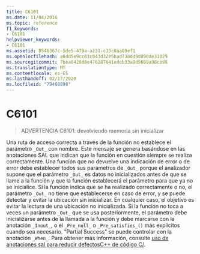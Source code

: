 ```yaml
---
title: C6101
ms.date: 11/04/2016
ms.topic: reference
f1_keywords:
- C6101
helpviewer_keywords:
- C6101
ms.assetid: 8546367c-5de5-479a-a231-c15c0aa89ef1
ms.openlocfilehash: a6dd5e9cc03c043d32e5bad730dd9d890de31029
ms.sourcegitcommit: 7bea0420d0e476287641edeb33a9d5689a98cb98
ms.translationtype: MT
ms.contentlocale: es-ES
ms.lasthandoff: 02/17/2020
ms.locfileid: "79468898"
---
```

# <a name="c6101"></a>C6101

> ADVERTENCIA C6101: devolviendo memoria sin inicializar

Una ruta de acceso correcta a través de la función no establece el parámetro `_Out_` con nombre. Este mensaje se genera basándose en las anotaciones SAL que indican que la función en cuestión siempre se realiza correctamente. Una función que no devuelve una indicación de error o de error debe establecer todos sus parámetros de `_Out_` porque el analizador supone que el parámetro `_Out_` es datos no inicializados antes de que se llame a la función y que la función establecerá el parámetro para que ya no se inicialice. Si la función indica que se ha realizado correctamente o no, el parámetro `_Out_` no tiene que establecerse en caso de error, y se puede detectar y evitar la ubicación sin inicializar. En cualquier caso, el objetivo es evitar la lectura de una ubicación no inicializada. Si la función no toca a veces un parámetro `_Out_` que se usa posteriormente, el parámetro debe inicializarse antes de la llamada a la función y debe marcarse con la anotación `_Inout_`, o el `_Pre_null_` o `_Pre_satisfies_()` más explícitos cuando sea necesario. "Partial Success" se puede controlar con la anotación `_When_`. Para obtener más información, consulte [uso de anotaciones sal para reducir defectosC++ de código C/](../code-quality/using-sal-annotations-to-reduce-c-cpp-code-defects.md).
